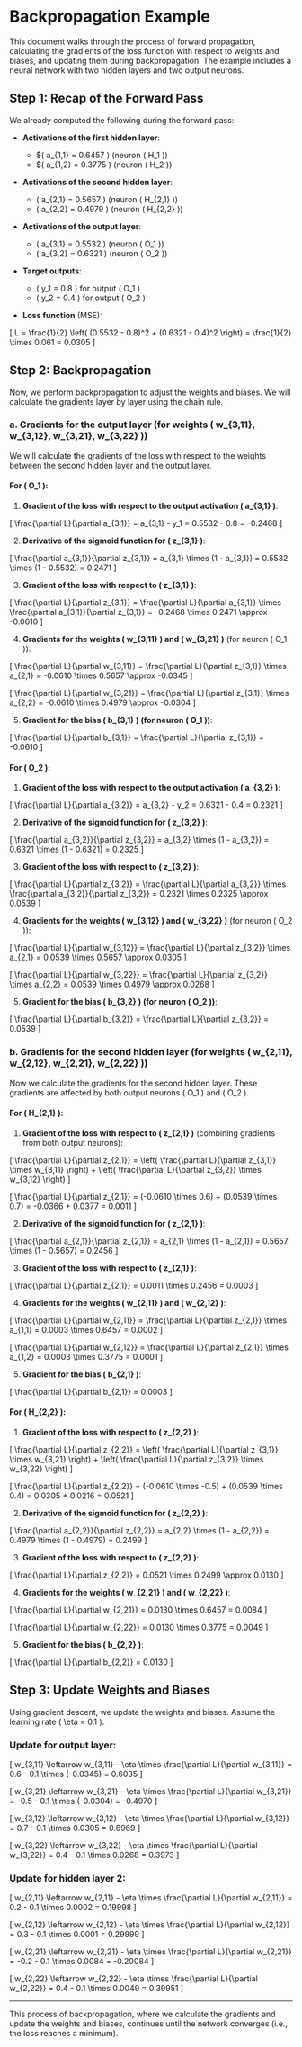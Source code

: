 # Backpropagation Example

This document walks through the process of forward propagation, calculating the gradients of the loss function with respect to weights and biases, and updating them during backpropagation. The example includes a neural network with two hidden layers and two output neurons.

## Step 1: Recap of the Forward Pass

We already computed the following during the forward pass:

- **Activations of the first hidden layer**:
    - $\( a_{1,1} = 0.6457 \) (neuron \( H_1 \))
    - $\( a_{1,2} = 0.3775 \) (neuron \( H_2 \))

- **Activations of the second hidden layer**:
    - \( a_{2,1} = 0.5657 \) (neuron \( H_{2,1} \))
    - \( a_{2,2} = 0.4979 \) (neuron \( H_{2,2} \))

- **Activations of the output layer**:
    - \( a_{3,1} = 0.5532 \) (neuron \( O_1 \))
    - \( a_{3,2} = 0.6321 \) (neuron \( O_2 \))

- **Target outputs**:
    - \( y_1 = 0.8 \) for output \( O_1 \)
    - \( y_2 = 0.4 \) for output \( O_2 \)

- **Loss function** (MSE):

\[
L = \frac{1}{2} \left( (0.5532 - 0.8)^2 + (0.6321 - 0.4)^2 \right) = \frac{1}{2} \times 0.061 = 0.0305
\]

## Step 2: Backpropagation

Now, we perform backpropagation to adjust the weights and biases. We will calculate the gradients layer by layer using the chain rule.

### a. Gradients for the output layer (for weights \( w_{3,11}, w_{3,12}, w_{3,21}, w_{3,22} \))

We will calculate the gradients of the loss with respect to the weights between the second hidden layer and the output layer.

#### For \( O_1 \):

1. **Gradient of the loss with respect to the output activation \( a_{3,1} \)**:

\[
\frac{\partial L}{\partial a_{3,1}} = a_{3,1} - y_1 = 0.5532 - 0.8 = -0.2468
\]

2. **Derivative of the sigmoid function for \( z_{3,1} \)**:

\[
\frac{\partial a_{3,1}}{\partial z_{3,1}} = a_{3,1} \times (1 - a_{3,1}) = 0.5532 \times (1 - 0.5532) = 0.2471
\]

3. **Gradient of the loss with respect to \( z_{3,1} \)**:

\[
\frac{\partial L}{\partial z_{3,1}} = \frac{\partial L}{\partial a_{3,1}} \times \frac{\partial a_{3,1}}{\partial z_{3,1}} = -0.2468 \times 0.2471 \approx -0.0610
\]

4. **Gradients for the weights \( w_{3,11} \) and \( w_{3,21} \)** (for neuron \( O_1 \)):

\[
\frac{\partial L}{\partial w_{3,11}} = \frac{\partial L}{\partial z_{3,1}} \times a_{2,1} = -0.0610 \times 0.5657 \approx -0.0345
\]

\[
\frac{\partial L}{\partial w_{3,21}} = \frac{\partial L}{\partial z_{3,1}} \times a_{2,2} = -0.0610 \times 0.4979 \approx -0.0304
\]

5. **Gradient for the bias \( b_{3,1} \) (for neuron \( O_1 \))**:

\[
\frac{\partial L}{\partial b_{3,1}} = \frac{\partial L}{\partial z_{3,1}} = -0.0610
\]

#### For \( O_2 \):

1. **Gradient of the loss with respect to the output activation \( a_{3,2} \)**:

\[
\frac{\partial L}{\partial a_{3,2}} = a_{3,2} - y_2 = 0.6321 - 0.4 = 0.2321
\]

2. **Derivative of the sigmoid function for \( z_{3,2} \)**:

\[
\frac{\partial a_{3,2}}{\partial z_{3,2}} = a_{3,2} \times (1 - a_{3,2}) = 0.6321 \times (1 - 0.6321) = 0.2325
\]

3. **Gradient of the loss with respect to \( z_{3,2} \)**:

\[
\frac{\partial L}{\partial z_{3,2}} = \frac{\partial L}{\partial a_{3,2}} \times \frac{\partial a_{3,2}}{\partial z_{3,2}} = 0.2321 \times 0.2325 \approx 0.0539
\]

4. **Gradients for the weights \( w_{3,12} \) and \( w_{3,22} \)** (for neuron \( O_2 \)):

\[
\frac{\partial L}{\partial w_{3,12}} = \frac{\partial L}{\partial z_{3,2}} \times a_{2,1} = 0.0539 \times 0.5657 \approx 0.0305
\]

\[
\frac{\partial L}{\partial w_{3,22}} = \frac{\partial L}{\partial z_{3,2}} \times a_{2,2} = 0.0539 \times 0.4979 \approx 0.0268
\]

5. **Gradient for the bias \( b_{3,2} \) (for neuron \( O_2 \))**:

\[
\frac{\partial L}{\partial b_{3,2}} = \frac{\partial L}{\partial z_{3,2}} = 0.0539
\]

### b. Gradients for the second hidden layer (for weights \( w_{2,11}, w_{2,12}, w_{2,21}, w_{2,22} \))

Now we calculate the gradients for the second hidden layer. These gradients are affected by both output neurons \( O_1 \) and \( O_2 \).

#### For \( H_{2,1} \):

1. **Gradient of the loss with respect to \( z_{2,1} \)** (combining gradients from both output neurons):

\[
\frac{\partial L}{\partial z_{2,1}} = \left( \frac{\partial L}{\partial z_{3,1}} \times w_{3,11} \right) + \left( \frac{\partial L}{\partial z_{3,2}} \times w_{3,12} \right)
\]

\[
\frac{\partial L}{\partial z_{2,1}} = (-0.0610 \times 0.6) + (0.0539 \times 0.7) = -0.0366 + 0.0377 = 0.0011
\]

2. **Derivative of the sigmoid function for \( z_{2,1} \)**:

\[
\frac{\partial a_{2,1}}{\partial z_{2,1}} = a_{2,1} \times (1 - a_{2,1}) = 0.5657 \times (1 - 0.5657) = 0.2456
\]

3. **Gradient of the loss with respect to \( z_{2,1} \)**:

\[
\frac{\partial L}{\partial z_{2,1}} = 0.0011 \times 0.2456 = 0.0003
\]

4. **Gradients for the weights \( w_{2,11} \) and \( w_{2,12} \)**:

\[
\frac{\partial L}{\partial w_{2,11}} = \frac{\partial L}{\partial z_{2,1}} \times a_{1,1} = 0.0003 \times 0.6457 = 0.0002
\]

\[
\frac{\partial L}{\partial w_{2,12}} = \frac{\partial L}{\partial z_{2,1}} \times a_{1,2} = 0.0003 \times 0.3775 = 0.0001
\]

5. **Gradient for the bias \( b_{2,1} \)**:

\[
\frac{\partial L}{\partial b_{2,1}} = 0.0003
\]

#### For \( H_{2,2} \):

1. **Gradient of the loss with respect to \( z_{2,2} \)**:

\[
\frac{\partial L}{\partial z_{2,2}} = \left( \frac{\partial L}{\partial z_{3,1}} \times w_{3,21} \right) + \left( \frac{\partial L}{\partial z_{3,2}} \times w_{3,22} \right)
\]

\[
\frac{\partial L}{\partial z_{2,2}} = (-0.0610 \times -0.5) + (0.0539 \times 0.4) = 0.0305 + 0.0216 = 0.0521
\]

2. **Derivative of the sigmoid function for \( z_{2,2} \)**:

\[
\frac{\partial a_{2,2}}{\partial z_{2,2}} = a_{2,2} \times (1 - a_{2,2}) = 0.4979 \times (1 - 0.4979) = 0.2499
\]

3. **Gradient of the loss with respect to \( z_{2,2} \)**:

\[
\frac{\partial L}{\partial z_{2,2}} = 0.0521 \times 0.2499 \approx 0.0130
\]

4. **Gradients for the weights \( w_{2,21} \) and \( w_{2,22} \)**:

\[
\frac{\partial L}{\partial w_{2,21}} = 0.0130 \times 0.6457 = 0.0084
\]

\[
\frac{\partial L}{\partial w_{2,22}} = 0.0130 \times 0.3775 = 0.0049
\]

5. **Gradient for the bias \( b_{2,2} \)**:

\[
\frac{\partial L}{\partial b_{2,2}} = 0.0130
\]

## Step 3: Update Weights and Biases

Using gradient descent, we update the weights and biases. Assume the learning rate \( \eta = 0.1 \).

### Update for output layer:

\[
w_{3,11} \leftarrow w_{3,11} - \eta \times \frac{\partial L}{\partial w_{3,11}} = 0.6 - 0.1 \times (-0.0345) = 0.6035
\]

\[
w_{3,21} \leftarrow w_{3,21} - \eta \times \frac{\partial L}{\partial w_{3,21}} = -0.5 - 0.1 \times (-0.0304) = -0.4970
\]

\[
w_{3,12} \leftarrow w_{3,12} - \eta \times \frac{\partial L}{\partial w_{3,12}} = 0.7 - 0.1 \times 0.0305 = 0.6969
\]

\[
w_{3,22} \leftarrow w_{3,22} - \eta \times \frac{\partial L}{\partial w_{3,22}} = 0.4 - 0.1 \times 0.0268 = 0.3973
\]

### Update for hidden layer 2:

\[
w_{2,11} \leftarrow w_{2,11} - \eta \times \frac{\partial L}{\partial w_{2,11}} = 0.2 - 0.1 \times 0.0002 = 0.19998
\]

\[
w_{2,12} \leftarrow w_{2,12} - \eta \times \frac{\partial L}{\partial w_{2,12}} = 0.3 - 0.1 \times 0.0001 = 0.29999
\]

\[
w_{2,21} \leftarrow w_{2,21} - \eta \times \frac{\partial L}{\partial w_{2,21}} = -0.2 - 0.1 \times 0.0084 = -0.20084
\]

\[
w_{2,22} \leftarrow w_{2,22} - \eta \times \frac{\partial L}{\partial w_{2,22}} = 0.4 - 0.1 \times 0.0049 = 0.39951
\]

---

This process of backpropagation, where we calculate the gradients and update the weights and biases, continues until the network converges (i.e., the loss reaches a minimum).